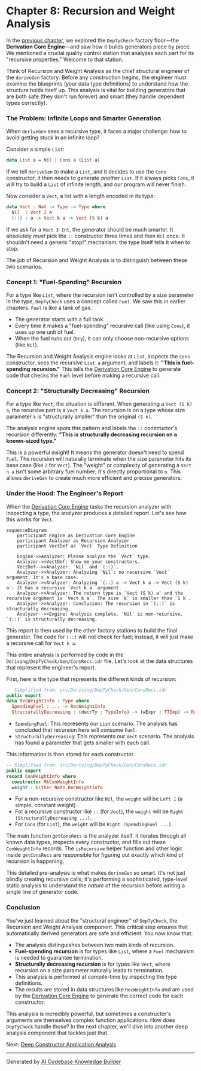 # Chapter 8: Recursion and Weight Analysis

In the [previous chapter](07_derivation_core_engine.md), we explored the `DepTyCheck` factory floor—the **Derivation Core Engine**—and saw how it builds generators piece by piece. We mentioned a crucial quality control station that analyzes each part for its "recursive properties." Welcome to that station.

Think of Recursion and Weight Analysis as the chief structural engineer of the `deriveGen` factory. Before any construction begins, the engineer must examine the blueprints (your data type definitions) to understand how the structure holds itself up. This analysis is vital for building generators that are both safe (they don't run forever) and smart (they handle dependent types correctly).

### The Problem: Infinite Loops and Smarter Generation

When `deriveGen` sees a recursive type, it faces a major challenge: how to avoid getting stuck in an infinite loop?

Consider a simple `List`:
```idris
data List a = Nil | Cons a (List a)
```
If we tell `deriveGen` to make a `List`, and it decides to use the `Cons` constructor, it then needs to generate *another* `List`. If it always picks `Cons`, it will try to build a `List` of infinite length, and our program will never finish.

Now consider a `Vect`, a list with a length encoded in its type:
```idris
data Vect : Nat -> Type -> Type where
  Nil  : Vect Z a
  (::) : a -> Vect k a -> Vect (S k) a
```
If we ask for a `Vect 3 Int`, the generator should be much smarter. It absolutely *must* pick the `::` constructor three times and then `Nil` once. It shouldn't need a generic "stop!" mechanism; the type itself tells it when to stop.

The job of Recursion and Weight Analysis is to distinguish between these two scenarios.

### Concept 1: "Fuel-Spending" Recursion

For a type like `List`, where the recursion isn't controlled by a size parameter in the type, `DepTyCheck` uses a concept called `Fuel`. We saw this in earlier chapters. `Fuel` is like a tank of gas.
- The generator starts with a full tank.
- Every time it makes a "fuel-spending" recursive call (like using `Cons`), it uses up one unit of fuel.
- When the fuel runs out (`Dry`), it can only choose non-recursive options (like `Nil`).

The Recursion and Weight Analysis engine looks at `List`, inspects the `Cons` constructor, sees the recursive `List a` argument, and labels it: **"This is fuel-spending recursion."** This tells the [Derivation Core Engine](07_derivation_core_engine.md) to generate code that checks the `Fuel` level before making a recursive call.

### Concept 2: "Structurally Decreasing" Recursion

For a type like `Vect`, the situation is different. When generating a `Vect (S k) a`, the recursive part is a `Vect k a`. The recursion is on a type whose size parameter `k` is "structurally smaller" than the original `(S k)`.

The analysis engine spots this pattern and labels the `::` constructor's recursion differently: **"This is structurally decreasing recursion on a known-sized type."**

This is a powerful insight! It means the generator doesn't need to spend `Fuel`. The recursion will naturally terminate when the size parameter hits its base case (like `Z` for `Vect`). The "weight" or complexity of generating a `Vect n a` isn't some arbitrary fuel number; it's directly proportional to `n`. This allows `deriveGen` to create much more efficient and precise generators.

### Under the Hood: The Engineer's Report

When the [Derivation Core Engine](07_derivation_core_engine.md) tasks the recursion analyzer with inspecting a type, the analyzer produces a detailed report. Let's see how this works for `Vect`.

```mermaid
sequenceDiagram
    participant Engine as Derivation Core Engine
    participant Analyzer as Recursion Analyzer
    participant VectDef as `Vect` Type Definition

    Engine->>Analyzer: Please analyze the `Vect` type.
    Analyzer->>VectDef: Show me your constructors.
    VectDef-->>Analyzer: `Nil` and `(::)`.
    Analyzer->>Analyzer: Analyzing `Nil`: no recursive `Vect` argument. It's a base case.
    Analyzer->>Analyzer: Analyzing `(::) a -> Vect k a -> Vect (S k) a`: It has a recursive `Vect k a` argument.
    Analyzer->>Analyzer: The return type is `Vect (S k) a` and the recursive argument is `Vect k a`. The size `k` is smaller than `S k`.
    Analyzer->>Analyzer: Conclusion: The recursion in `(::)` is structurally decreasing.
    Analyzer-->>Engine: Analysis complete. `Nil` is non-recursive. `(::)` is structurally decreasing.
```

This report is then used by the other factory stations to build the final generator. The code for `(::)` will not check for fuel; instead, it will just make a recursive call for `Vect k a`.

This entire analysis is performed by code in the `Deriving/DepTyCheck/Gen/ConsRecs.idr` file. Let's look at the data structures that represent the engineer's report.

First, here is the type that represents the different kinds of recursion:
```idris
-- Simplified from: src/Deriving/DepTyCheck/Gen/ConsRecs.idr
public export
data RecWeightInfo : Type where
  SpendingFuel : ... -> RecWeightInfo
  StructurallyDecreasing : (decrTy : TypeInfo) -> (wExpr : TTImp) -> RecWeightInfo
```
- `SpendingFuel`: This represents our `List` scenario. The analysis has concluded that recursion here will consume `Fuel`.
- `StructurallyDecreasing`: This represents our `Vect` scenario. The analysis has found a parameter that gets smaller with each call.

This information is then stored for each constructor.
```idris
-- Simplified from: src/Deriving/DepTyCheck/Gen/ConsRecs.idr
public export
record ConWeightInfo where
  constructor MkConWeightInfo
  weight : Either Nat1 RecWeightInfo
```
- For a non-recursive constructor like `Nil`, the `weight` will be `Left 1` (a simple, constant weight).
- For a recursive constructor like `::` (for `Vect`), the `weight` will be `Right (StructurallyDecreasing ...)`.
- For `Cons` (for `List`), the `weight` will be `Right (SpendingFuel ...)`.

The main function `getConsRecs` is the analyzer itself. It iterates through all known data types, inspects every constructor, and fills out these `ConWeightInfo` records. The `isRecursive` helper function and other logic inside `getConsRecs` are responsible for figuring out exactly which kind of recursion is happening.

This detailed pre-analysis is what makes `deriveGen` so smart. It's not just blindly creating recursive calls; it's performing a sophisticated, type-level static analysis to understand the *nature* of the recursion before writing a single line of generator code.

### Conclusion

You've just learned about the "structural engineer" of `DepTyCheck`, the Recursion and Weight Analysis component. This critical step ensures that automatically derived generators are safe and efficient. You now know that:

-   The analysis distinguishes between two main kinds of recursion.
-   **Fuel-spending recursion** is for types like `List`, where a `Fuel` mechanism is needed to guarantee termination.
-   **Structurally decreasing recursion** is for types like `Vect`, where recursion on a size parameter naturally leads to termination.
-   This analysis is performed at compile-time by inspecting the type definitions.
-   The results are stored in data structures like `RecWeightInfo` and are used by the [Derivation Core Engine](07_derivation_core_engine.md) to generate the correct code for each constructor.

This analysis is incredibly powerful, but sometimes a constructor's arguments are themselves complex function applications. How does `DepTyCheck` handle those? In the next chapter, we'll dive into another deep analysis component that tackles just that.

Next: [Deep Constructor Application Analysis](09_deep_constructor_application_analysis.md)

---

Generated by [AI Codebase Knowledge Builder](https://github.com/The-Pocket/Tutorial-Codebase-Knowledge)